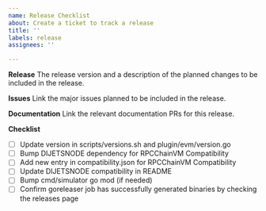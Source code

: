 ```yaml
---
name: Release Checklist
about: Create a ticket to track a release
title: ''
labels: release
assignees: ''

---
```


**Release**
The release version and a description of the planned changes to be included in the release.

**Issues**
Link the major issues planned to be included in the release.

**Documentation**
Link the relevant documentation PRs for this release.

**Checklist**
- [ ] Update version in scripts/versions.sh and plugin/evm/version.go
- [ ] Bump DIJETSNODE dependency for RPCChainVM Compatibility
- [ ] Add new entry in compatibility.json for RPCChainVM Compatibility
- [ ] Update DIJETSNODE compatibility in README
- [ ] Bump cmd/simulator go mod (if needed)
- [ ] Confirm goreleaser job has successfully generated binaries by checking the releases page
